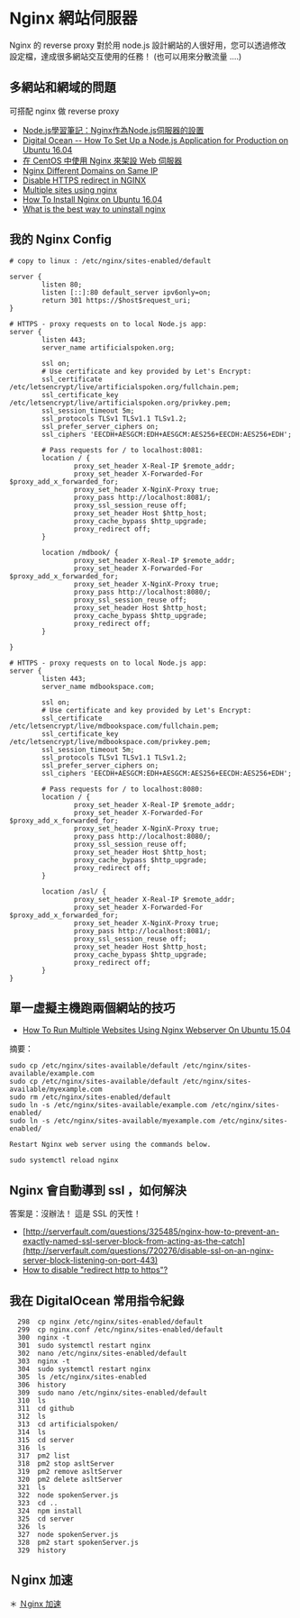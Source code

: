 # Nginx 網站伺服器

Nginx 的 reverse proxy 對於用 node.js 設計網站的人很好用，您可以透過修改設定檔，達成很多網站交互使用的任務！ (也可以用來分散流量 ....)

## 多網站和網域的問題

可搭配 nginx 做 reverse proxy 

* [Node.js學習筆記：Nginx作為Node.js伺服器的設置](https://nodejust.com/nginx-nodejs-server-configuration/)
* [Digital Ocean -- How To Set Up a Node.js Application for Production on Ubuntu 16.04](https://www.digitalocean.com/community/tutorials/how-to-set-up-a-node-js-application-for-production-on-ubuntu-16-04)
* [在 CentOS 中使用 Nginx 來架設 Web 伺服器](http://yenpai.idis.com.tw/archives/336-%E6%95%99%E5%AD%B8-%E5%9C%A8-centos-%E4%B8%AD%E4%BD%BF%E7%94%A8-nginx-%E4%BE%86%E6%9E%B6%E8%A8%AD-web-%E4%BC%BA%E6%9C%8D%E5%99%A8)
* [Nginx Different Domains on Same IP](http://stackoverflow.com/questions/11773544/nginx-different-domains-on-same-ip)
* [Disable HTTPS redirect in NGINX](https://www.digitalocean.com/community/questions/disable-https-redirect-in-nginx)
* [Multiple sites using nginx](https://www.digitalocean.com/community/questions/multiple-sites-using-nginx)
* [How To Install Nginx on Ubuntu 16.04](https://www.digitalocean.com/community/tutorials/how-to-install-nginx-on-ubuntu-16-04)
* [What is the best way to uninstall nginx](http://askubuntu.com/questions/235347/what-is-the-best-way-to-uninstall-nginx)

## 我的 Nginx Config

```
# copy to linux : /etc/nginx/sites-enabled/default

server {
        listen 80;
        listen [::]:80 default_server ipv6only=on;
        return 301 https://$host$request_uri;
}

# HTTPS - proxy requests on to local Node.js app:
server {
        listen 443;
        server_name artificialspoken.org;

        ssl on;
        # Use certificate and key provided by Let's Encrypt:
        ssl_certificate /etc/letsencrypt/live/artificialspoken.org/fullchain.pem;
        ssl_certificate_key /etc/letsencrypt/live/artificialspoken.org/privkey.pem;
        ssl_session_timeout 5m;
        ssl_protocols TLSv1 TLSv1.1 TLSv1.2;
        ssl_prefer_server_ciphers on;
        ssl_ciphers 'EECDH+AESGCM:EDH+AESGCM:AES256+EECDH:AES256+EDH';

        # Pass requests for / to localhost:8081:
        location / {
                proxy_set_header X-Real-IP $remote_addr;
                proxy_set_header X-Forwarded-For $proxy_add_x_forwarded_for;
                proxy_set_header X-NginX-Proxy true;
                proxy_pass http://localhost:8081/;
                proxy_ssl_session_reuse off;
                proxy_set_header Host $http_host;
                proxy_cache_bypass $http_upgrade;
                proxy_redirect off;
        }
        
        location /mdbook/ {
                proxy_set_header X-Real-IP $remote_addr;
                proxy_set_header X-Forwarded-For $proxy_add_x_forwarded_for;
                proxy_set_header X-NginX-Proxy true;
                proxy_pass http://localhost:8080/;
                proxy_ssl_session_reuse off;
                proxy_set_header Host $http_host;
                proxy_cache_bypass $http_upgrade;
                proxy_redirect off;
        }
        
}

# HTTPS - proxy requests on to local Node.js app:
server {
        listen 443;
        server_name mdbookspace.com;

        ssl on;
        # Use certificate and key provided by Let's Encrypt:
        ssl_certificate /etc/letsencrypt/live/mdbookspace.com/fullchain.pem;
        ssl_certificate_key /etc/letsencrypt/live/mdbookspace.com/privkey.pem;
        ssl_session_timeout 5m;
        ssl_protocols TLSv1 TLSv1.1 TLSv1.2;
        ssl_prefer_server_ciphers on;
        ssl_ciphers 'EECDH+AESGCM:EDH+AESGCM:AES256+EECDH:AES256+EDH';

        # Pass requests for / to localhost:8080:
        location / {
                proxy_set_header X-Real-IP $remote_addr;
                proxy_set_header X-Forwarded-For $proxy_add_x_forwarded_for;
                proxy_set_header X-NginX-Proxy true;
                proxy_pass http://localhost:8080/;
                proxy_ssl_session_reuse off;
                proxy_set_header Host $http_host;
                proxy_cache_bypass $http_upgrade;
                proxy_redirect off;
        }
        
        location /asl/ {
                proxy_set_header X-Real-IP $remote_addr;
                proxy_set_header X-Forwarded-For $proxy_add_x_forwarded_for;
                proxy_set_header X-NginX-Proxy true;
                proxy_pass http://localhost:8081/;
                proxy_ssl_session_reuse off;
                proxy_set_header Host $http_host;
                proxy_cache_bypass $http_upgrade;
                proxy_redirect off;
        }
}
```

## 單一虛擬主機跑兩個網站的技巧

* [How To Run Multiple Websites Using Nginx Webserver On Ubuntu 15.04](https://www.liberiangeek.net/2015/07/how-to-run-multiple-websites-using-nginx-webserver-on-ubuntu-15-04/)

摘要：

```
sudo cp /etc/nginx/sites-available/default /etc/nginx/sites-available/example.com
sudo cp /etc/nginx/sites-available/default /etc/nginx/sites-available/myexample.com
sudo rm /etc/nginx/sites-enabled/default
sudo ln -s /etc/nginx/sites-available/example.com /etc/nginx/sites-enabled/
sudo ln -s /etc/nginx/sites-available/myexample.com /etc/nginx/sites-enabled/

Restart Nginx web server using the commands below.

sudo systemctl reload nginx
```

## Nginx 會自動導到 ssl ，如何解決

答案是：沒辦法！ 這是 SSL 的天性！

* [http://serverfault.com/questions/325485/nginx-how-to-prevent-an-exactly-named-ssl-server-block-from-acting-as-the-catch](http://serverfault.com/questions/720276/disable-ssl-on-an-nginx-server-block-listening-on-port-443)
* [How to disable "redirect http to https"? ](https://github.com/mholt/caddy/issues/504)

## 我在 DigitalOcean 常用指令紀錄

```
  298  cp nginx /etc/nginx/sites-enabled/default
  299  cp nginx.conf /etc/nginx/sites-enabled/default
  300  nginx -t
  301  sudo systemctl restart nginx
  302  nano /etc/nginx/sites-enabled/default
  303  nginx -t
  304  sudo systemctl restart nginx
  305  ls /etc/nginx/sites-enabled
  306  history
  309  sudo nano /etc/nginx/sites-enabled/default
  310  ls
  311  cd github
  312  ls
  313  cd artificialspoken/
  314  ls
  315  cd server
  316  ls
  317  pm2 list
  318  pm2 stop asltServer
  319  pm2 remove asltServer
  320  pm2 delete asltServer
  321  ls
  322  node spokenServer.js
  323  cd ..
  324  npm install
  325  cd server
  326  ls
  327  node spokenServer.js
  328  pm2 start spokenServer.js
  329  history

```

## Ｎginx 加速

＊ [Ｎginx 加速](https://www.nginx.com/blog/10-tips-for-10x-application-performance/)
